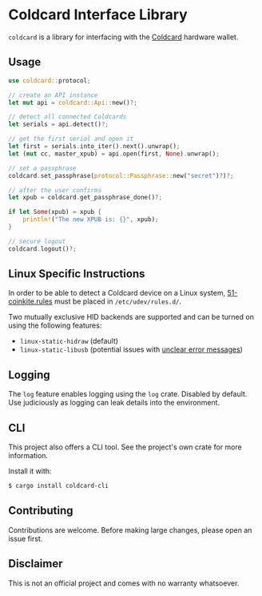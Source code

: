# Coldcard Interface Library

`coldcard` is a library for interfacing with the [Coldcard](https://coldcard.com/) hardware wallet.

## Usage

```rust
use coldcard::protocol;

// create an API instance
let mut api = coldcard::Api::new()?;

// detect all connected Coldcards
let serials = api.detect()?;

// get the first serial and open it
let first = serials.into_iter().next().unwrap();
let (mut cc, master_xpub) = api.open(first, None).unwrap();

// set a passphrase
coldcard.set_passphrase(protocol::Passphrase::new("secret")?)?;

// after the user confirms
let xpub = coldcard.get_passphrase_done()?;

if let Some(xpub) = xpub {
    println!("The new XPUB is: {}", xpub);
}

// secure logout
coldcard.logout()?;
```

## Linux Specific Instructions

In order to be able to detect a Coldcard device on a Linux system, [51-coinkite.rules](../51-coinkite.rules) must be placed in `/etc/udev/rules.d/`.

Two mutually exclusive HID backends are supported and can be turned on using the following features:

* `linux-static-hidraw` (default)
* `linux-static-libusb` (potential issues with [unclear error messages](https://github.com/libusb/hidapi/blob/f2e2b5b4d4caa9942ad2cd594da00956b51f0ca6/libusb/hid.c#L1637))

## Logging

The `log` feature enables logging using the `log` crate. Disabled by default. Use judiciously as logging can leak details into the environment.

## CLI

This project also offers a CLI tool. See the project's own crate for more information.

Install it with:

```bash
$ cargo install coldcard-cli
```

## Contributing

Contributions are welcome. Before making large changes, please open an issue first.

## Disclaimer

This is not an official project and comes with no warranty whatsoever.